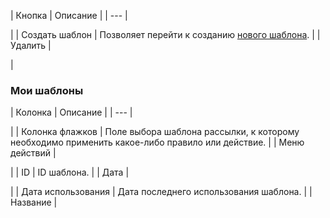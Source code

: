 | Кнопка | Описание |
| --- |

|
| Создать шаблон | Позволяет перейти к созданию [нового шаблона](/user_help/marketing/sender/sender_template_edit.php). |
| Удалить |

|

### Мои шаблоны

| Колонка | Описание |
| --- |

|
| Колонка флажков | Поле выбора шаблона рассылки, к которому необходимо применить какое-либо правило или действие. |
| Меню действий |

|
| ID | ID шаблона. |
| Дата |

|
| Дата использования | Дата последнего использования шаблона. |
| Название |